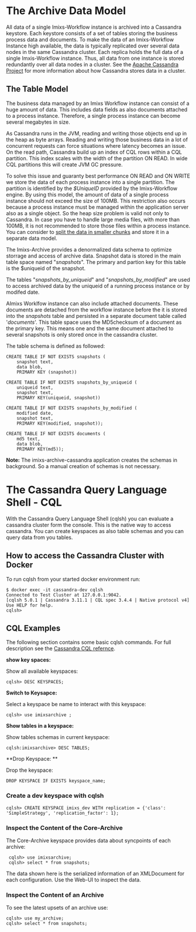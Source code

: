 # The Archive Data Model

All data of a single Imixs-Workflow instance is archived into a Cassandra keystore. Each keystore consists of a set of tables storing the business process data and documents. To make the data of an Imixs-Workflow Instance high available, the data is typically replicated over several data nodes in the same Cassandra cluster. Each replica holds the full data of a single Imxis-Workflow instance. Thus, all data from one instance is stored redundantly over all data nodes in a cluster. See the [Apache Cassandra Project](http://cassandra.apache.org/) for more information about how Cassandra stores data in a cluster.

## The Table Model

The business data managed by an Imixs Workflow instance can consist of a huge amount of data. This includes data fields as also documents attached to a process instance. Therefore, a single process instance can become several megabytes in size.

As Cassandra runs in the JVM, reading and writing those objects end up in the heap as byte arrays. 
Reading and writing those business data in a lot of concurrent requests can force situations where latency becomes an issue. 
On the read path, Cassandra build up an index of CQL rows within a CQL partition. This index scales with the width of the partition ON READ. In wide CQL partitions this will create JVM GC pressure.

To solve this issue and guaranty best performance ON READ and ON WRITE we store the data of each process instance into a single partition. The partition is identified by the _$UniqueID_ provided by the Imixs-Workflow engine. By using this model, the amount of data of a single process instance should not exceed the size of 100MB. 
This restriction also occurs because a process instance must be managed within the application server also as a single object. So the heap size problem is valid not only to Cassandra.  In case you have to handle large media files, with more than 100MB, it is not recommended to store those files within a process instance. You can consider to [split the data in smaller chunks](https://ralph.blog.imixs.com/2018/06/29/cassandra-how-to-handle-large-media-files/) and store it in a separate data model.    

The Imixs-Archive provides a denormalized data schema to optimize storrage and access of archive data. 
Snapshot data is stored in the main table space named "_snapshots_". The primary and partion key for this table is the $uniqueid of the snapshot. 

The tables "_snapshots\_by\_uniqueid_" and "_snapshots\_by\_modified_" are used to access archived data by the uniqueid of a running process instance or by modifed date. 

AImixs Worklfow instance can also include attached documents. These documents are detached from the workflow instance before the it is stored into the _snapshots_ table and persisted in a separate document table called '_documents_'. This table space uses the MD5checksum of a document as the primary key. This means one and the same document attached to several snapshots is only stored once in the cassandra cluster. 

The table schema is defined as followed: 


	CREATE TABLE IF NOT EXISTS snapshots (
		snapshot text, 
		data blob, 
		PRIMARY KEY (snapshot))
	
	CREATE TABLE IF NOT EXISTS snapshots_by_uniqueid (
		uniqueid text,
		snapshot text, 
		PRIMARY KEY(uniqueid, snapshot))
	
	CREATE TABLE IF NOT EXISTS snapshots_by_modified (
		modified date,
		snapshot text,
		PRIMARY KEY(modified, snapshot));

	CREATE TABLE IF NOT EXISTS documents (
		md5 text,
		data blob,
		PRIMARY KEY(md5));


**Note:** The imixs-archive-cassandra application creates the schemas in background. So a manual creation of schemas is not necessary. 





# The Cassandra Query Language Shell - CQL

With the  Cassandra Query Language Shell (cqlsh) you can evaluate a cassandra cluster form the console. This is the native way to access cassandra. You can create keyspaces as also table schemas and you can query data from you tables. 

## How to access the Cassandra Cluster with Docker

To run cqlsh from your started docker environment run:

	$ docker exec -it cassandra-dev cqlsh
	Connected to Test Cluster at 127.0.0.1:9042.
	[cqlsh 5.0.1 | Cassandra 3.11.1 | CQL spec 3.4.4 | Native protocol v4]
	Use HELP for help.
	cqlsh>

## CQL Examples
The following section contains some basic cqlsh commands. For full description see the [Cassandra CQL refernce](https://docs.datastax.com/en/dse/6.0/cql/). 

**show key spaces:**

Show all available keyspaces:

	cqlsh> DESC KEYSPACES;
	
**Switch to Keysapce:**

Select a keyspace be name to interact with this keyspace:

	cqlsh> use imixsarchive ;
	
**Show tables in a keyspace:**	

Show tables schemas in current keyspace: 

	cqlsh:imixsarchive> DESC TABLES;
	
**Drop Keyspace: ** 

Drop the keyspace: 

	DROP KEYSPACE IF EXISTS keyspace_name;

### Create a dev keyspace with cqlsh

	cqlsh> CREATE KEYSPACE imixs_dev WITH replication = {'class': 'SimpleStrategy', 'replication_factor': 1};



### Inspect the Content of the Core-Archive
The Core-Archive keyspace provides data about syncpoints of each archive:

	 cqlsh> use imixsarchive;
	 cqlsh> select * from snapshots;
	 
The data shown here is the serialized information of an XMLDocument for each configuration. Use the Web-UI to inspect the data. 

	 

### Inspect the Content of an Archive

To see the latest upsets of an archive use:

 
	cqlsh> use my_archive;
	cqlsh> select * from snapshots;
	 
